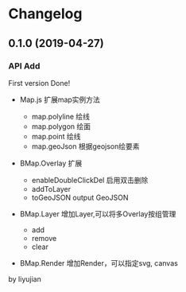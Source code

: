 Changelog
=================

## 0.1.0 (2019-04-27)

### API Add

First version Done!

- Map.js 扩展map实例方法
    + map.polyline 绘线
    + map.polygon 绘面
    + map.point 绘线
    + map.geoJson 根据geojson绘要素

- BMap.Overlay 扩展
    + enableDoubleClickDel 启用双击删除
    + addToLayer 
    + toGeoJSON output GeoJSON

- BMap.Layer 增加Layer,可以将多Overlay按组管理
    + add
    + remove
    + clear

- BMap.Render 增加Render，可以指定svg, canvas

by liyujian
